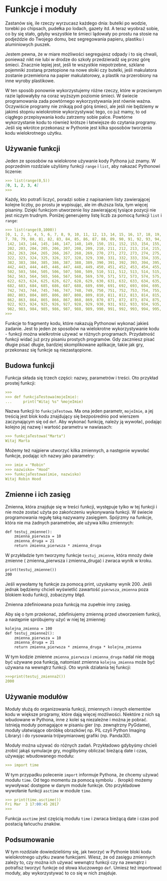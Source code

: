 # Funkcje i moduły

Zastanów się, ile rzeczy wyrzucasz każdego dnia: butelki po wodzie, torebki po chipsach, pudełka po lodach, gazety itd. A teraz wyobraź sobie, co by się stało, gdyby wszystkie te śmieci lądowały
po prostu na stosie na podjeździe do Twojego domu, bez segregowania papieru, plastiku i aluminiowych puszek.

Jestem pewna, że w miare możliwości segregujesz odpady i to się chwali, ponieważ nikt nie lubi w drodze do szkoły przedzieradź się przez górę śmieci. Znacznie lepiej jest, jeśli te wszystkie
niepotrzebne, szklane pojemniki zostaną przetopione na nowe słoiki czy butelki, jeśli makulatora zostanie przemielona na papier makulatorowy, a plastik na przerobiony na inne wyroby plastikowe.

W ten sposób ponownie wykorzystujemy różne rzeczy, które w przeciwnym razie lądowałyby na coraz wyższym poziomie śmieci. W świecie programowania zada powtórnego wykorzystywania jest równie ważna.
Oczywiście programy nie znikają pod górą śmieci, ale jeśli nie będziemy w jakimś stopniu wielokrotnie wykorzystywać tego, co już mamy, to od ciągłego
przepisywania kodu zatrzemy sobie palce. Powtórne wykorzystanie kodu to również krótsze i łatwiejsze do czytania programy. Jeśli się wkrótce przekonasz w Pythonie jest kilka sposobów tworzenia kodu
wielokrotnego użytku.

## Używanie funkcji

Jeden ze sposobów na wielokrone używanie kody Pythona już znamy. W poprzednim rozdziale użyliśmy funkcji `range` i `list`, aby nakazać Pythonowi liczenie:

```markdown
>>> list(range(0,5))
[0, 1, 2, 3, 4]
>>>
```

Każdy, kto potrafi liczyć, poradzi sobie z napisaniem listy zawierającej kolejne liczby, po prostu je wypisując, ale im dłuższa lista, tym więcej pisaniny. Dzięki funkcjom utworzenie
lisy zawierającej tysiące pozycji nie jest niczym trudnym.
Poniżej generujemy listę liczb za pomocą funkcji `list` i `range`:

```markdown
>>> list(range(0,1000))
[0, 1, 2, 3, 4, 5, 6, 7, 8, 9, 10, 11, 12, 13, 14, 15, 16, 17, 18, 19, 20, 21, 22, 23, 24, 25, 26, 27, 28, 29, 30, 31, 3
7, 78, 79, 80, 81, 82, 83, 84, 85, 86, 87, 88, 89, 90, 91, 92, 93, 94, 95, 96, 97, 98, 99, 100, 101, 102, 103, 104, 105,
 142, 143, 144, 145, 146, 147, 148, 149, 150, 151, 152, 153, 154, 155, 156, 157, 158, 159, 160, 161, 162, 163, 164, 165,
 202, 203, 204, 205, 206, 207, 208, 209, 210, 211, 212, 213, 214, 215, 216, 217, 218, 219, 220, 221, 222, 223, 224, 225,
 262, 263, 264, 265, 266, 267, 268, 269, 270, 271, 272, 273, 274, 275, 276, 277, 278, 279, 280, 281, 282, 283, 284, 285,
 322, 323, 324, 325, 326, 327, 328, 329, 330, 331, 332, 333, 334, 335, 336, 337, 338, 339, 340, 341, 342, 343, 344, 345,
 382, 383, 384, 385, 386, 387, 388, 389, 390, 391, 392, 393, 394, 395, 396, 397, 398, 399, 400, 401, 402, 403, 404, 405,
 442, 443, 444, 445, 446, 447, 448, 449, 450, 451, 452, 453, 454, 455, 456, 457, 458, 459, 460, 461, 462, 463, 464, 465,
 502, 503, 504, 505, 506, 507, 508, 509, 510, 511, 512, 513, 514, 515, 516, 517, 518, 519, 520, 521, 522, 523, 524, 525,
 562, 563, 564, 565, 566, 567, 568, 569, 570, 571, 572, 573, 574, 575, 576, 577, 578, 579, 580, 581, 582, 583, 584, 585,
 622, 623, 624, 625, 626, 627, 628, 629, 630, 631, 632, 633, 634, 635, 636, 637, 638, 639, 640, 641, 642, 643, 644, 645,
 682, 683, 684, 685, 686, 687, 688, 689, 690, 691, 692, 693, 694, 695, 696, 697, 698, 699, 700, 701, 702, 703, 704, 705,
 742, 743, 744, 745, 746, 747, 748, 749, 750, 751, 752, 753, 754, 755, 756, 757, 758, 759, 760, 761, 762, 763, 764, 765,
 802, 803, 804, 805, 806, 807, 808, 809, 810, 811, 812, 813, 814, 815, 816, 817, 818, 819, 820, 821, 822, 823, 824, 825,
 862, 863, 864, 865, 866, 867, 868, 869, 870, 871, 872, 873, 874, 875, 876, 877, 878, 879, 880, 881, 882, 883, 884, 885,
 922, 923, 924, 925, 926, 927, 928, 929, 930, 931, 932, 933, 934, 935, 936, 937, 938, 939, 940, 941, 942, 943, 944, 945,
 982, 983, 984, 985, 986, 987, 988, 989, 990, 991, 992, 993, 994, 995, 996, 997, 998, 999]
>>>
```

Funkcje to fragmenty kodu, które nakazują Pythonowi wykonać jakieś zadanie. Jest to jeden ze sposobów na wielokrotne wykorzystywanie kodu - funkcji można wielkrotnie używać w różnych programach.
Przydatność funkcji widać już przy pisaniu prostych programów. Gdy zaczniesz pisać długie pisać długie, bardziej skomplikowane aplikacje, takie jak gry, przekonasz się funkcje są niezastąopione.

## Budowa funkcji

Funkcja składa się trzech części: nazwy, parametrów i treści. Oto przykład prostej funkcji:

```markdown
>>>
>>> def funkcjaTestowa(mojeImie):
...     print("Witaj %s" %mojeImie)
```

Nazwa funkcji to `funkcjaTestowa`. Ma ona jeden parametr, `mojeImie`, a jej treścią jest blok kodu znajdujący się bezpośrednio pod wierszem zaczynającym się od `def`.
Aby wykonać funkcję, należy ją wywołać, podając kolejno jej nazwę i wartość parametru w nawiasach:

```markdown
>>> funkcjaTestowa("Marta")
Witaj Marta
```

Możemy też najpierw utworzyć kilka zmiennych, a następnie wywołać funkcje, podając ich nazwy jako parametry:

```markdown
>>> imie = "Robin"
>>> nazwisko= "Hood"
>>> funkcjaTestowa(imie, nazwisko)
Witaj Robin Hood
```

## Zmienne i ich zasięg

Zmienna, która znajduje się w treści funkcji, występuje tylko w tej funkcji i nie może zostać użyta po zakończeniu wykonywania funkcji.
W świecie programowania regułę taką nazywamy zasięgiem. Spójrzmy na funkcje, która nie ma żadnych parametrów, ale używa kilku zmiennych:

```markdown
def testuj_zmienne():
    zmienna_pierwsza = 10
    zmienna_druga = 21
    return zmienna_pierwsza * zmienna_druga
```

W przykładzie tym tworzymy funkcje `testuj_zmienne`, która mnoży dwie zmienne ( zmienna_pierwsza i zmienna_druga) i zwraca wynik w kroku.

```markdown
print(testuj_zmienne())
200
```

Jeśli wywołamy tę funkcje za pomocą print, uzyskamy wynik 200. Jeśli jednak będziemy chcieli wyświetlić zawartość `pierwsza_zmienna` poza blokiem kodu funkcji, zobaczymy błąd.

Zmienna zdefiniowana poza funkcją ma zupełnie inny zasięg.

Aby się o tym przekonać, zdefiniujemy zmienną przed utworzeniem funkcji, a następnie spróbujemy użyć w niej tej zmiennej:

```markdown
kolejna_zmienna = 100
def testuj_zmienne2():
    zmienna_pierwsza = 10
    zmienna_druga = 21
    return zmienna_pierwsza * zmienna_druga * kolejna_zmienna
```
W tym kodzie zmienne `zmienna_pierwsza` i `zmienna_druga` nadal nie mogą być używane poa funkcją, natomiast zmienna `kolejna_zmienna` może być używana
na wewnątrz funkcji. Oto wynik działania tej funkcji:

```markdown
>>>print(testuj_zmienna2())
2000
```

## Używanie modułów

Moduły służą do organizowania funkcji, zmiennych i innych elementów kodu w większe programy, które dają więcej możliwości. Niektóre z nich są wbudowane w Pythona, inne z kolei są
niezależne i można je pobrać. Istnieją moduły pomagające w pisaniu gier (np. zewnątrzny PyGdame), moduły ułatwiające obróbkę obrazków( np. PIL czyli Python Imaging Library) i do rysowania trójwymiarowej grafiki (np. Panda3D).

Moduły można używać do różnych zadań. Przykładowo gdybyśmy chcieli zrobić jakąś symulacje gry, moglibyśmy obliczać bieżącą date i czas, używając wbudowanego modułu:

```markdown
>>> import time
```
W tym przypadku polecenie `import` informuje Pythona, że chcemy używać modułu `time`. Od tego momentu za pomocą symbolu `.` (kropki) możemy wywoływać dostępne w danym module funkcje.
Oto przykładowe wywołanie funkcji `asctime` w module `time`.

```markdown
>>> print(time.asctime())
Fri Mar  3 17:00:45 2017
>>>
```

Funkcja `asctime` jest częścią modułu `time` i zwraca bieżącą date i czas pod postacią łańcuchu znaków.

## Podsumowanie

W tym rozdziale dowiedzieliśmy się, jak tworzyć w Pythonie bloki kodu wielokrotnego użytku zwane funkcjami. Wiesz, że od zasięgu zmiennych zależy to, czy można ich używać wewnątrz funkcji czy na zewnątrz i potrafisz tworzyć funkcje od słowa kluczowego `def`. Umiesz też importować moduły, aby wykorzystywać to co się w nich znajduje.
